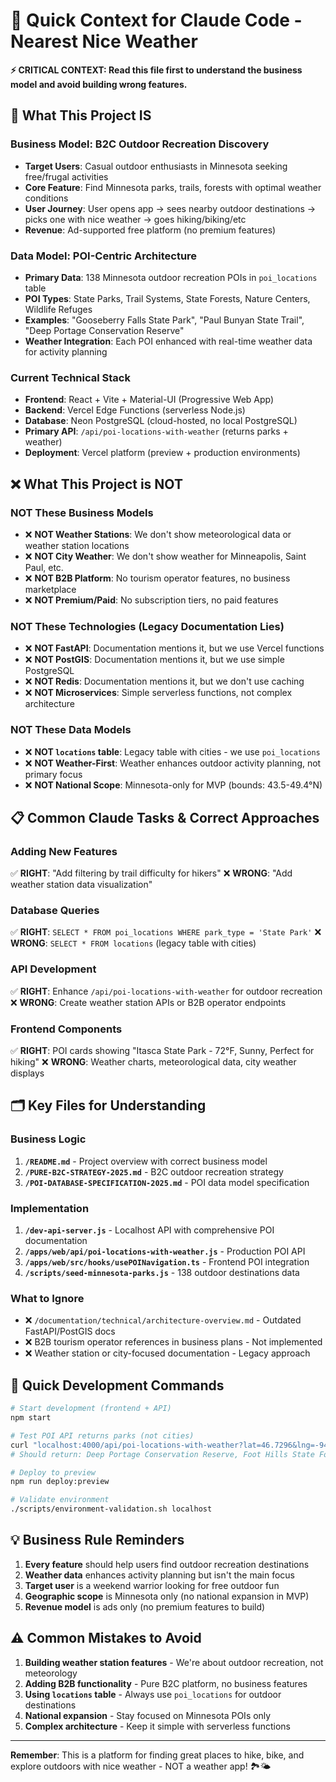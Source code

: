 # 🤖 Quick Context for Claude Code - Nearest Nice Weather

**⚡ CRITICAL CONTEXT: Read this file first to understand the business model and avoid building wrong features.**

## 🎯 What This Project IS

### **Business Model**: B2C Outdoor Recreation Discovery
- **Target Users**: Casual outdoor enthusiasts in Minnesota seeking free/frugal activities
- **Core Feature**: Find Minnesota parks, trails, forests with optimal weather conditions
- **User Journey**: User opens app → sees nearby outdoor destinations → picks one with nice weather → goes hiking/biking/etc
- **Revenue**: Ad-supported free platform (no premium features)

### **Data Model**: POI-Centric Architecture
- **Primary Data**: 138 Minnesota outdoor recreation POIs in `poi_locations` table
- **POI Types**: State Parks, Trail Systems, State Forests, Nature Centers, Wildlife Refuges
- **Examples**: "Gooseberry Falls State Park", "Paul Bunyan State Trail", "Deep Portage Conservation Reserve"
- **Weather Integration**: Each POI enhanced with real-time weather data for activity planning

### **Current Technical Stack**
- **Frontend**: React + Vite + Material-UI (Progressive Web App)
- **Backend**: Vercel Edge Functions (serverless Node.js)
- **Database**: Neon PostgreSQL (cloud-hosted, no local PostgreSQL)
- **Primary API**: `/api/poi-locations-with-weather` (returns parks + weather)
- **Deployment**: Vercel platform (preview + production environments)

## ❌ What This Project is NOT

### **NOT These Business Models**
- ❌ **NOT Weather Stations**: We don't show meteorological data or weather station locations
- ❌ **NOT City Weather**: We don't show weather for Minneapolis, Saint Paul, etc.
- ❌ **NOT B2B Platform**: No tourism operator features, no business marketplace
- ❌ **NOT Premium/Paid**: No subscription tiers, no paid features

### **NOT These Technologies** (Legacy Documentation Lies)
- ❌ **NOT FastAPI**: Documentation mentions it, but we use Vercel functions
- ❌ **NOT PostGIS**: Documentation mentions it, but we use simple PostgreSQL
- ❌ **NOT Redis**: Documentation mentions it, but we don't use caching
- ❌ **NOT Microservices**: Simple serverless functions, not complex architecture

### **NOT These Data Models**
- ❌ **NOT `locations` table**: Legacy table with cities - we use `poi_locations`
- ❌ **NOT Weather-First**: Weather enhances outdoor activity planning, not primary focus
- ❌ **NOT National Scope**: Minnesota-only for MVP (bounds: 43.5-49.4°N)

## 📋 Common Claude Tasks & Correct Approaches

### **Adding New Features**
✅ **RIGHT**: "Add filtering by trail difficulty for hikers"
❌ **WRONG**: "Add weather station data visualization"

### **Database Queries**
✅ **RIGHT**: `SELECT * FROM poi_locations WHERE park_type = 'State Park'`
❌ **WRONG**: `SELECT * FROM locations` (legacy table with cities)

### **API Development**
✅ **RIGHT**: Enhance `/api/poi-locations-with-weather` for outdoor recreation
❌ **WRONG**: Create weather station APIs or B2B operator endpoints

### **Frontend Components**
✅ **RIGHT**: POI cards showing "Itasca State Park - 72°F, Sunny, Perfect for hiking"
❌ **WRONG**: Weather charts, meteorological data, city weather displays

## 🗂️ Key Files for Understanding

### **Business Logic**
1. **`/README.md`** - Project overview with correct business model
2. **`/PURE-B2C-STRATEGY-2025.md`** - B2C outdoor recreation strategy
3. **`/POI-DATABASE-SPECIFICATION-2025.md`** - POI data model specification

### **Implementation**
1. **`/dev-api-server.js`** - Localhost API with comprehensive POI documentation
2. **`/apps/web/api/poi-locations-with-weather.js`** - Production POI API
3. **`/apps/web/src/hooks/usePOINavigation.ts`** - Frontend POI integration
4. **`/scripts/seed-minnesota-parks.js`** - 138 outdoor destinations data

### **What to Ignore**
- ❌ `/documentation/technical/architecture-overview.md` - Outdated FastAPI/PostGIS docs
- ❌ B2B tourism operator references in business plans - Not implemented
- ❌ Weather station or city-focused documentation - Legacy approach

## 🚀 Quick Development Commands

```bash
# Start development (frontend + API)
npm start

# Test POI API returns parks (not cities)
curl "localhost:4000/api/poi-locations-with-weather?lat=46.7296&lng=-94.6859&limit=3"
# Should return: Deep Portage Conservation Reserve, Foot Hills State Forest, etc.

# Deploy to preview
npm run deploy:preview

# Validate environment
./scripts/environment-validation.sh localhost
```

## 💡 Business Rule Reminders

1. **Every feature** should help users find outdoor recreation destinations
2. **Weather data** enhances activity planning but isn't the main focus
3. **Target user** is a weekend warrior looking for free outdoor fun
4. **Geographic scope** is Minnesota only (no national expansion in MVP)
5. **Revenue model** is ads only (no premium features to build)

## ⚠️ Common Mistakes to Avoid

1. **Building weather station features** - We're about outdoor recreation, not meteorology
2. **Adding B2B functionality** - Pure B2C platform, no business features
3. **Using `locations` table** - Always use `poi_locations` for outdoor destinations
4. **National expansion** - Stay focused on Minnesota POIs only
5. **Complex architecture** - Keep it simple with serverless functions

---

**Remember**: This is a platform for finding great places to hike, bike, and explore outdoors with nice weather - NOT a weather app! 🏞️🌤️
